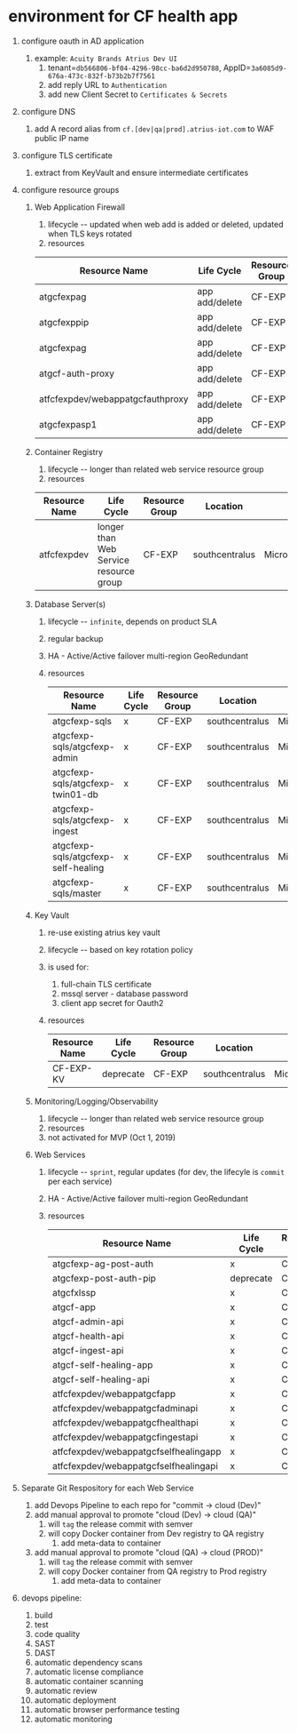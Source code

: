 # environment for CF health app

1) configure oauth in AD application
    1) example: `Acuity Brands Atrius Dev UI`
        1) tenant=`db566806-bf04-4296-98cc-ba6d2d950788`, AppID=`3a6085d9-676a-473c-832f-b73b2b7f7561`
        2) add reply URL to `Authentication`
        3) add new Client Secret to `Certificates & Secrets`
1) configure DNS
    1) add A record alias from `cf.[dev|qa|prod].atrius-iot.com` to WAF public IP name
1) configure TLS certificate
    1) extract from KeyVault and ensure intermediate certificates
1) configure resource groups
    1) Web Application Firewall
        1) lifecycle -- updated when web add is added or deleted, updated when TLS keys rotated
        1) resources

        | Resource Name | Life Cycle | Resource Group | Location | Type |
        |---------------|------------|----------------|----------|------|
        |atgcfexpag     |app add/delete|CF-EXP|           southcentralus|  Microsoft.Network/applicationGateways|
        |atgcfexppip    |app add/delete|CF-EXP|           southcentralus|  Microsoft.Network/publicIPAddresses|
        |atgcfexpag     |app add/delete|CF-EXP|           southcentralus|  Microsoft.Network/virtualNetworks|
        |atgcf-auth-proxy                         |app add/delete|CF-EXP|           southcentralus|  Microsoft.Web/sites|
        |atfcfexpdev/webappatgcfauthproxy         |app add/delete|CF-EXP|           southcentralus|  Microsoft.ContainerRegistry/registries/webhooks|
        |atgcfexpasp1                             |app add/delete|CF-EXP|           southcentralus|  Microsoft.Web/serverFarms|

    1) Container Registry
        1) lifecycle -- longer than related web service resource group
        1) resources

        | Resource Name | Life Cycle | Resource Group | Location | Type |
        |---------------|------------|----------------|----------|------|
        |atfcfexpdev    |longer than Web Service resource group|CF-EXP|           southcentralus|  Microsoft.ContainerRegistry/registries|

    1) Database Server(s)
        1) lifecycle -- `infinite`, depends on product SLA
        1) regular backup
        1) HA - Active/Active failover multi-region GeoRedundant
        1) resources
    
            | Resource Name | Life Cycle | Resource Group | Location | Type |
            |---------------|------------|----------------|----------|------|
            |atgcfexp-sqls                            |x|CF-EXP|           southcentralus|  Microsoft.Sql/servers|
            |atgcfexp-sqls/atgcfexp-admin             |x|CF-EXP|           southcentralus|  Microsoft.Sql/servers/databases|
            |atgcfexp-sqls/atgcfexp-twin01-db         |x|CF-EXP|           southcentralus|  Microsoft.Sql/servers/databases|
            |atgcfexp-sqls/atgcfexp-ingest            |x|CF-EXP|           southcentralus|  Microsoft.Sql/servers/databases|
            |atgcfexp-sqls/atgcfexp-self-healing      |x|CF-EXP|           southcentralus|  Microsoft.Sql/servers/databases|
            |atgcfexp-sqls/master                     |x|CF-EXP|           southcentralus|  Microsoft.Sql/servers/databases|

    1) Key Vault
        1) re-use existing atrius key vault
        1) lifecycle -- based on key rotation policy
        1) is used for:
            1) full-chain TLS certificate
            1) mssql server - database password
            1) client app secret for Oauth2
        1) resources
    
            | Resource Name | Life Cycle | Resource Group | Location | Type |
            |---------------|------------|----------------|----------|------|
            |CF-EXP-KV                                |deprecate|CF-EXP|           southcentralus|  Microsoft.KeyVault/vaults|

    1) Monitoring/Logging/Observability
        1) lifecycle -- longer than related web service resource group
        1) resources
        1) not activated for MVP (Oct 1, 2019)

    1) Web Services
        1) lifecycle -- `sprint`, regular updates (for dev, the lifecyle is `commit` per each service)
        1) HA - Active/Active failover multi-region GeoRedundant
        1) resources
    
            | Resource Name | Life Cycle | Resource Group | Location | Type |
            |---------------|------------|----------------|----------|------|
            |atgcfexp-ag-post-auth                    |x|CF-EXP|           southcentralus|  Microsoft.Network/applicationGateways|
            |atgcfexp-post-auth-pip                   |deprecate|CF-EXP|           southcentralus|  Microsoft.Network/publicIPAddresses|
            |atgcfxlssp                               |x|CF-EXP|           southcentralus|  Microsoft.Web/serverFarms|
            |atgcf-app                                |x|CF-EXP|           southcentralus|  Microsoft.Web/sites|
            |atgcf-admin-api                          |x|CF-EXP|           southcentralus|  Microsoft.Web/sites|
            |atgcf-health-api                         |x|CF-EXP|           southcentralus|  Microsoft.Web/sites|
            |atgcf-ingest-api                         |x|CF-EXP|           southcentralus|  Microsoft.Web/sites|
            |atgcf-self-healing-app                   |x|CF-EXP|           southcentralus|  Microsoft.Web/sites|
            |atgcf-self-healing-api                   |x|CF-EXP|           southcentralus|  Microsoft.Web/sites|
            |atfcfexpdev/webappatgcfapp               |x|CF-EXP|           southcentralus|  Microsoft.ContainerRegistry/registries/webhooks|
            |atfcfexpdev/webappatgcfadminapi          |x|CF-EXP|           southcentralus|  Microsoft.ContainerRegistry/registries/webhooks|
            |atfcfexpdev/webappatgcfhealthapi         |x|CF-EXP|           southcentralus|  Microsoft.ContainerRegistry/registries/webhooks|
            |atfcfexpdev/webappatgcfingestapi         |x|CF-EXP|           southcentralus|  Microsoft.ContainerRegistry/registries/webhooks|
            |atfcfexpdev/webappatgcfselfhealingapp    |x|CF-EXP|           southcentralus|  Microsoft.ContainerRegistry/registries/webhooks|
            |atfcfexpdev/webappatgcfselfhealingapi    |x|CF-EXP|           southcentralus|  Microsoft.ContainerRegistry/registries/webhooks|

1) Separate Git Respository for each Web Service
    1) add Devops Pipeline to each repo for "commit -> cloud (Dev)"
    1) add manual approval to promote "cloud (Dev) -> cloud (QA)"
        1) will `tag` the release commit with semver
        1) will copy Docker container from Dev registry to QA registry
            1) add meta-data to container
    1) add manual approval to promote "cloud (QA) -> cloud (PROD)"
        1) will `tag` the release commit with semver
        1) will copy Docker container from QA registry to Prod registry
            1) add meta-data to container
            
1) devops pipeline:
    1) build
    2) test
    3) code quality
    4) SAST
    5) DAST
    6) automatic dependency scans
    7) automatic license compliance
    8) automatic container scanning
    9) automatic review
    10) automatic deployment
    11) automatic browser performance testing
    12) automatic monitoring
